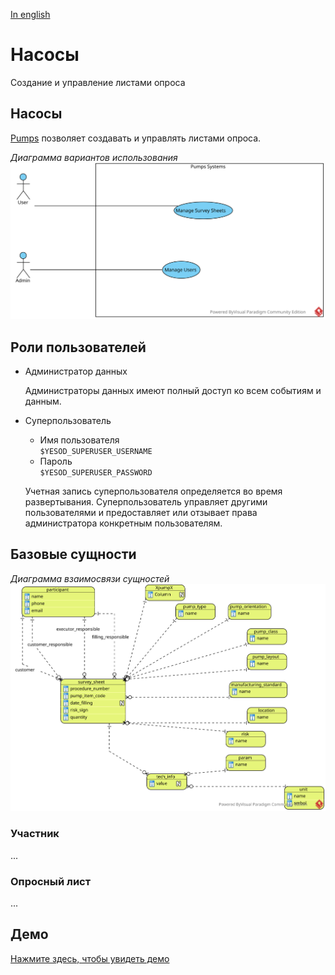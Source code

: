 
[In english](https://github.com/ciukstar/pumps/blob/master/README.md)

# Насосы

Создание и управление листами опроса

## Насосы

[Pumps](https://pumpsru-i4rimw5qwq-de.a.run.app) позволяет создавать и управлять листами опроса.


*Диаграмма вариантов использования*
![Use Case Diagram](static/img/Pumps_UCD.svg)

## Роли пользователей

* Администратор данных  

  Администраторы данных имеют полный доступ ко всем событиям и данным.

* Суперпользователь  

  * Имя пользователя  
    ```$YESOD_SUPERUSER_USERNAME```
  * Пароль  
    ```$YESOD_SUPERUSER_PASSWORD```

  Учетная запись суперпользователя определяется во время развертывания. Суперпользователь управляет другими пользователями и предоставляет или отзывает права администратора конкретным пользователям.


## Базовые сущности

*Диаграмма взаимосвязи сущностей*
![Entity Relationship Diagram](static/img/Pumps_ERD.svg)


### Участник
...

### Опросный лист
...

## Демо

[Нажмите здесь, чтобы увидеть демо](https://pumpsru-i4rimw5qwq-de.a.run.app)
